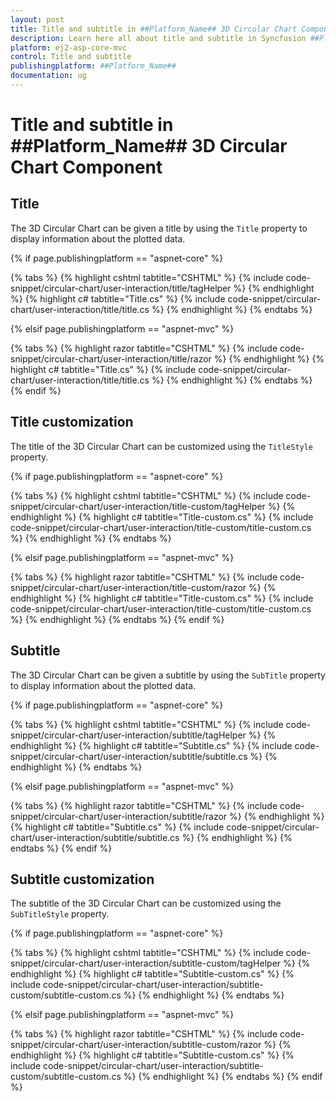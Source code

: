 ```yaml
---
layout: post
title: Title and subtitle in ##Platform_Name## 3D Circular Chart Component
description: Learn here all about title and subtitle in Syncfusion ##Platform_Name## 3D Circular Chart component of Syncfusion Essential JS 2 and more.
platform: ej2-asp-core-mvc
control: Title and subtitle
publishingplatform: ##Platform_Name##
documentation: ug
---
```


# Title and subtitle in ##Platform_Name## 3D Circular Chart Component

## Title

The 3D Circular Chart can be given a title by using the `Title` property to display information about the plotted data.

{% if page.publishingplatform == "aspnet-core" %}

{% tabs %}
{% highlight cshtml tabtitle="CSHTML" %}
{% include code-snippet/circular-chart/user-interaction/title/tagHelper %}
{% endhighlight %}
{% highlight c# tabtitle="Title.cs" %}
{% include code-snippet/circular-chart/user-interaction/title/title.cs %}
{% endhighlight %}
{% endtabs %}

{% elsif page.publishingplatform == "aspnet-mvc" %}

{% tabs %}
{% highlight razor tabtitle="CSHTML" %}
{% include code-snippet/circular-chart/user-interaction/title/razor %}
{% endhighlight %}
{% highlight c# tabtitle="Title.cs" %}
{% include code-snippet/circular-chart/user-interaction/title/title.cs %}
{% endhighlight %}
{% endtabs %}
{% endif %}



## Title customization

The title of the 3D Circular Chart can be customized using the `TitleStyle` property.

{% if page.publishingplatform == "aspnet-core" %}

{% tabs %}
{% highlight cshtml tabtitle="CSHTML" %}
{% include code-snippet/circular-chart/user-interaction/title-custom/tagHelper %}
{% endhighlight %}
{% highlight c# tabtitle="Title-custom.cs" %}
{% include code-snippet/circular-chart/user-interaction/title-custom/title-custom.cs %}
{% endhighlight %}
{% endtabs %}

{% elsif page.publishingplatform == "aspnet-mvc" %}

{% tabs %}
{% highlight razor tabtitle="CSHTML" %}
{% include code-snippet/circular-chart/user-interaction/title-custom/razor %}
{% endhighlight %}
{% highlight c# tabtitle="Title-custom.cs" %}
{% include code-snippet/circular-chart/user-interaction/title-custom/title-custom.cs %}
{% endhighlight %}
{% endtabs %}
{% endif %}



## Subtitle

The 3D Circular Chart can be given a subtitle by using the `SubTitle` property to display information about the plotted data.

{% if page.publishingplatform == "aspnet-core" %}

{% tabs %}
{% highlight cshtml tabtitle="CSHTML" %}
{% include code-snippet/circular-chart/user-interaction/subtitle/tagHelper %}
{% endhighlight %}
{% highlight c# tabtitle="Subtitle.cs" %}
{% include code-snippet/circular-chart/user-interaction/subtitle/subtitle.cs %}
{% endhighlight %}
{% endtabs %}

{% elsif page.publishingplatform == "aspnet-mvc" %}

{% tabs %}
{% highlight razor tabtitle="CSHTML" %}
{% include code-snippet/circular-chart/user-interaction/subtitle/razor %}
{% endhighlight %}
{% highlight c# tabtitle="Subtitle.cs" %}
{% include code-snippet/circular-chart/user-interaction/subtitle/subtitle.cs %}
{% endhighlight %}
{% endtabs %}
{% endif %}



## Subtitle customization

The subtitle of the 3D Circular Chart can be customized using the `SubTitleStyle` property.

{% if page.publishingplatform == "aspnet-core" %}

{% tabs %}
{% highlight cshtml tabtitle="CSHTML" %}
{% include code-snippet/circular-chart/user-interaction/subtitle-custom/tagHelper %}
{% endhighlight %}
{% highlight c# tabtitle="Subtitle-custom.cs" %}
{% include code-snippet/circular-chart/user-interaction/subtitle-custom/subtitle-custom.cs %}
{% endhighlight %}
{% endtabs %}

{% elsif page.publishingplatform == "aspnet-mvc" %}

{% tabs %}
{% highlight razor tabtitle="CSHTML" %}
{% include code-snippet/circular-chart/user-interaction/subtitle-custom/razor %}
{% endhighlight %}
{% highlight c# tabtitle="Subtitle-custom.cs" %}
{% include code-snippet/circular-chart/user-interaction/subtitle-custom/subtitle-custom.cs %}
{% endhighlight %}
{% endtabs %}
{% endif %}


